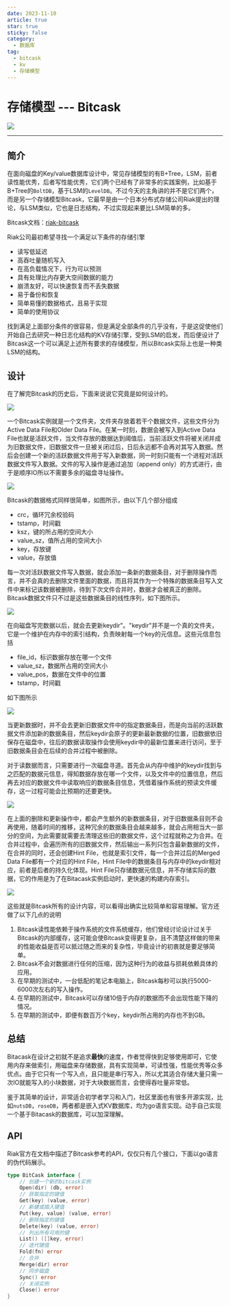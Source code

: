 ```yaml
---
date: 2023-11-10
article: true
star: true
sticky: false
category:
  - 数据库
tag:
  - bitcask
  - kv
  - 存储模型
---
```


# 存储模型 --- Bitcask

![](https://public-1308755698.cos.ap-chongqing.myqcloud.com//img/202312021440442.png)
<!-- more -->
---

## 简介

在面向磁盘的Key/value数据库设计中，常见存储模型的有B+Tree，LSM，前者读性能优秀，后者写性能优秀，它们两个已经有了非常多的实践案例，比如基于B+Tree的`BoltDB`，基于LSM的`LevelDB`。不过今天的主角讲的并不是它们两个，而是另一个存储模型Bitcask，它最早是由一个日本分布式存储公司Riak提出的理论，与LSM类似，它也是日志结构，不过实现起来要比LSM简单的多。

Bitcask文档：[riak-bitcask](https://riak.com/assets/bitcask-intro.pdf)

Riak公司最初希望寻找一个满足以下条件的存储引擎

- 读写低延迟
- 高吞吐量随机写入
- 在高负载情况下，行为可以预测
- 具有处理比内存更大空间数据的能力
- 崩溃友好，可以快速恢复而不丢失数据
- 易于备份和恢复
- 简单易懂的数据格式，且易于实现
- 简单的使用协议

找到满足上面部分条件的很容易，但是满足全部条件的几乎没有，于是这促使他们开始自己去研究一种日志化结构的KV存储引擎，受到LSM的启发，而后便设计了Bitcask这一个可以满足上述所有要求的存储模型，所以Bitcask实际上也是一种类LSM的结构。



## 设计

在了解完Bitcask的历史后，下面来说说它究竟是如何设计的。

![](https://public-1308755698.cos.ap-chongqing.myqcloud.com//img/202311101550346.png)

一个Bitcask实例就是一个文件夹，文件夹存放着若干个数据文件，这些文件分为Active Data File和Older Data File。在某一时刻，数据会被写入到Active Data File也就是活跃文件，当文件存放的数据达到阈值后，当前活跃文件将被关闭并成为旧数据文件，旧数据文件一旦被关闭过后，日后永远都不会再对其写入数据。然后会创建一个新的活跃数据文件用于写入新数据，同一时刻只能有一个进程对活跃数据文件写入数据。文件的写入操作是通过追加（append only）的方式进行，由于是顺序IO所以不需要多余的磁盘寻址操作。

![](https://public-1308755698.cos.ap-chongqing.myqcloud.com//img/202311101602964.png)

Bitcask的数据格式同样很简单，如图所示，由以下几个部分组成

- crc，循环冗余校验码
- tstamp，时间戳
- ksz，键的所占用的空间大小
- value_sz，值所占用的空间大小
- key，存放键
- value，存放值

每一次对活跃数据文件写入数据，就会添加一条新的数据条目，对于删除操作而言，并不会真的去删除文件里面的数据，而且将其作为一个特殊的数据条目写入文件中来标记该数据被删除，待到下次文件合并时，数据才会被真正的删除。Bitcask数据文件只不过是这些数据条目的线性序列，如下图所示。

![](https://public-1308755698.cos.ap-chongqing.myqcloud.com//img/202311101613871.png)

在向磁盘写完数据以后，就会去更新keydir"。"keydir"并不是一个真的文件夹，它是一个维护在内存中的索引结构，负责映射每一个key的元信息。这些元信息包括

- file_id，标识数据存放在哪一个文件
- value_sz，数据所占用的空间大小
- value_pos，数据在文件中的位置
- tstamp，时间戳

如下图所示

![](https://public-1308755698.cos.ap-chongqing.myqcloud.com//img/202311101620287.png)

当更新数据时，并不会去更新旧数据文件中的指定数据条目，而是向当前的活跃数据文件添加新的数据条目，然后keydir会原子的更新最新数据的位置，旧数据依旧保存在磁盘中，往后的数据读取操作会使用keydir中的最新位置来进行访问，至于旧数据条目会在后续的合并过程中被删除。

对于读数据而言，只需要进行一次磁盘寻道。首先会从内存中维护的keydir找到与之匹配的数据元信息，得知数据存放在哪一个文件，以及文件中的位置信息，然后再去对应的数据文件中读取响应的数据条目信息，凭借着操作系统的预读文件缓存，这一过程可能会比预期的还要更快。

![](https://public-1308755698.cos.ap-chongqing.myqcloud.com//img/202311101643358.png)

在上面的删除和更新操作中，都会产生额外的新数据条目，对于旧数据条目则不会再使用，随着时间的推移，这种冗余的数据条目会越来越多，就会占用相当大一部分的空间，为此需要就需要去清理这些旧的数据文件，这个过程就称之为合并。在合并过程中，会遍历所有的旧数据文件，然后输出一系列只包含最新数据的文件，在合并的同时，还会创建Hint File，也就是索引文件，每一个合并过后的Merged Data File都有一个对应的Hint File，Hint File中的数据条目与内存中的keydir相对应，前者是后者的持久化体现。Hint File只存储数据元信息，并不存储实际的数据，它的作用是为了在Bitacask实例启动时，更快速的构建内存索引。

![](https://public-1308755698.cos.ap-chongqing.myqcloud.com//img/202311101706570.png)



这些就是Bitcask所有的设计内容，可以看得出确实比较简单和容易理解。官方还做了以下几点的说明

1. Bitcask读性能依赖于操作系统的文件系统缓存，他们曾经讨论设计过关于Bitcask的内部缓存，这可能会使Bitcask变得更复杂，且不清楚这样做的带来的性能收益是否可以抵过随之而来的复杂性，毕竟设计的初衷就是要足够简单。
2. Bitcask不会对数据进行任何的压缩，因为这种行为的收益与损耗依赖具体的应用。
3. 在早期的测试中，一台低配的笔记本电脑上，Bitcask每秒可以执行5000-6000次左右的写入操作。
4. 在早期的测试中，Bitcask可以存储10倍于内存的数据而不会出现性能下降的情况。
5. 在早期的测试中，即便有数百万个key，keydir所占用的内存也不到GB。



## 总结

Bitacask在设计之初就不是追求**最快**的速度，作者觉得快到足够使用即可，它使用内存来做索引，用磁盘来存储数据，具有实现简单，可读性强，性能优秀等众多优点。由于它只有一个写入点，且只能是串行写入，所以尤其适合存储大量只需一次IO就能写入的小块数据，对于大块数据而言，会使得吞吐量非常低。

鉴于其简单的设计，非常适合初学者学习和入门，社区里面也有很多开源实现，比如`nutsDB`，`roseDB`，两者都是嵌入式KV数据库，均为go语言实现。动手自己实现一个基于Bitacask的数据库，可以加深理解。



## API

Riak官方在文档中描述了Bitcask参考的API，仅仅只有几个接口，下面以go语言的伪代码展示。

```go
type BitCask interface {
    // 创建一个新的bitcask实例
	Open(dir) (db, error)
    // 获取指定的键值
	Get(key) (value, error)
    // 新建或插入键值
	Put(key, value) (value, error)
    // 删除指定的键值
	Delete(key) (value, error)
    // 列出所有可用的键
	List() ([]key, error)
    // 迭代键值
	Fold(fn) error
    // 合并
	Merge(dir) error
    // 同步磁盘
	Sync() error
    // 关闭实例
	Close() error
}
```


